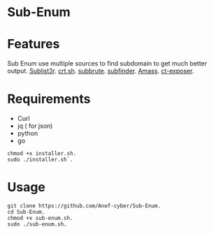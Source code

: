 # Sub-Enum

# Features
Sub Enum use multiple sources to find subdomain to get much better output. 
[Sublist3r](https://github.com/aboul3la/Sublist3r).
[crt.sh](https://crt.sh/).
[subbrute](https://github.com/TheRook/subbrute).
[subfinder](https://github.com/projectdiscovery/subfinder).
[Amass](https://github.com/OWASP/Amass).
[ct-exposer](https://github.com/chris408/ct-exposer).

# Requirements
- Curl
- jq ( for json)
- python
- go 

```
chmod +x installer.sh.
sudo ./installer.sh`.
```
# Usage
```
git clone https://github.com/Anof-cyber/Sub-Enum.
cd Sub-Enum.
chmod +x sub-enum.sh.
sudo ./sub-enum.sh.
````
